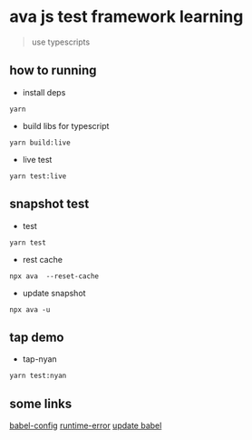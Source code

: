 # ava js test framework learning

> use typescripts 

## how to running

* install deps

```code
yarn
```

* build libs for typescript

```code
yarn build:live
```

* live test

```code
yarn test:live
```

## snapshot test

*  test

```code
yarn test
```

* rest cache

```code
npx ava  --reset-cache
```

* update snapshot 

```code
npx ava -u
```

## tap demo

* tap-nyan

```code
yarn test:nyan
```

## some links

[babel-config](https://github.com/avajs/ava/issues/1968)
[runtime-error](https://github.com/avajs/ava/issues/685)
[update babel](https://github.com/avajs/ava/issues/1662)